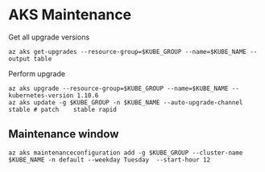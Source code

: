 # AKS Maintenance

Get all upgrade versions
```
az aks get-upgrades --resource-group=$KUBE_GROUP --name=$KUBE_NAME --output table
```


Perform upgrade
```
az aks upgrade --resource-group=$KUBE_GROUP --name=$KUBE_NAME --kubernetes-version 1.10.6
az aks update -g $KUBE_GROUP -n $KUBE_NAME --auto-upgrade-channel stable # patch	stable rapid
```


## Maintenance window


```
az aks maintenanceconfiguration add -g $KUBE_GROUP --cluster-name $KUBE_NAME -n default --weekday Tuesday  --start-hour 12

```
